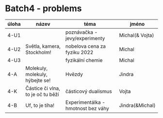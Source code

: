 # Batch4 - problems

| úloha | název | téma | jméno |
|-------|-------|------|-------|
| 4-U1  |       | poznávačka - jevy/experimenty | Michal(& Vojta) |
| 4-U2  | Světla, kamera, Stockholm! | nobelova cena za fyziku 2022 | Michal |
| 4-U3  |       | fyzikální chemie | Michal |
| 4-A   | Molekuly, molekuly, hýbejte se! | Hvězdy | Jindra |
| 4-K   | Částice či vlna, to je oč tu běží | částicový dualismus | Vojta |
| 4-B   | Uf, to je tíha! | Experimentálka - hmotnost bez váhy | Jindra(&Michal) |
